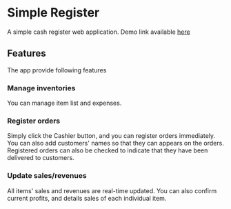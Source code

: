 # Simple Register

A simple cash register web application.
Demo link available [here](https://simpleregister-dd9d9.web.app/)

## Features

The app provide following features

### Manage inventories

You can manage item list and expenses.

### Register orders

Simply click the Cashier button, and you can register orders immediately. You can also add customers' names so that they can appears on the orders. Registered orders can also be checked to indicate that they have been delivered to customers.

### Update sales/revenues

All items' sales and revenues are real-time updated. You can also confirm current profits, and details sales of each individual item. 
